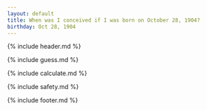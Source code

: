 ```yaml
---
layout: default
title: When was I conceived if I was born on October 28, 1904?
birthday: Oct 28, 1904
---
```


{% include header.md %}

{% include guess.md %}

{% include calculate.md %}

{% include safety.md %}

{% include footer.md %}



